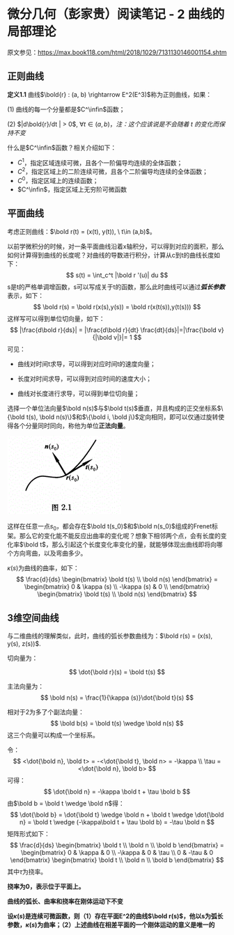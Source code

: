 # 微分几何（彭家贵）阅读笔记 - 2 曲线的局部理论

原文参见：https://max.book118.com/html/2018/1029/7131130146001154.shtm

## 正则曲线

**定义1.1** 曲线$\bold{r} : (a, b) \rightarrow E^2(E^3)$称为正则曲线，如果：

(1) 曲线的每一个分量都是$C^\infin$函数；

(2) $|d\bold{r}/dt | > 0$, $\forall t \in (a,b)$，*注：这个应该说是不会随着 t 的变化而保持不变*

什么是$C^\infin$函数？相关介绍如下：

- $C^1$，指定区域连续可微，且各个一阶偏导均连续的全体函数；
- $C^2$，指定区域上的二阶连续可微，且各个二阶偏导均连续的全体函数；
- $C^0$，指定区域上的连续函数；
- $C^\infin$，指定区域上无穷阶可微函数

## 平面曲线

考虑正则曲线：$\bold r(t) = (x(t), y(t)), \ t\in (a,b)$。

以前学微积分的时候，对一条平面曲线沿着x轴积分，可以得到对应的面积，那么如何计算得到曲线的长度呢？对曲线的导数进行积分，计算从c到t的曲线长度如下：
$$
s(t) = \int_c^t |\bold r '(u)| du
$$
s是t的严格单调增函数，s可以写成关于t的函数，那么此时曲线可以通过***弧长参数***表示，如下：
$$
\bold r(s) = \bold r(x(s),y(s)) = \bold r(x(t(s)),y(t(s)))
$$
这样写可以得到单位切向量，如下：
$$
|\frac{d\bold r}{ds}| = |\frac{d\bold r}{dt} \frac{dt}{ds}|=|\frac{\bold v}{|\bold v|}|= 1
$$
可见：

- 曲线对时间t求导，可以得到对应时间t的速度向量；

- 长度对时间求导，可以得到对应时间的速度大小；
- 曲线对长度进行求导，可以得到单位切向量；

选择一个单位法向量$\bold n(s)$与$\bold t(s)$垂直，并且构成的正交坐标系$\{\bold t(s), \bold n(s)\}$和$\{\bold i, \bold j\}$定向相同，即可以仅通过旋转使得各个分量同时同向，称他为单位**正法向量**。

![](./image/frenet.png)

这样在任意一点$s_0$，都会存在$\bold t(s_0)$和$\bold n(s_0)$组成的Frenet标架。那么它的变化能不能反应出曲率的变化呢？想象下相邻两个点，会有长度的变化率$\bold t$，那么引起这个长度变化率变化的量，就能够体现出曲线即将向哪个方向弯曲，以及弯曲多少。

$\kappa(s)$为曲线的曲率，如下：
$$
\frac{d}{ds}
\begin{bmatrix}
\bold t(s) \\
\bold n(s) 
\end{bmatrix} = 
\begin{bmatrix}
0 & \kappa (s) \\
-\kappa (s) & 0 \\
\end{bmatrix}
\begin{bmatrix}
\bold t(s) \\
\bold n(s)
\end{bmatrix}
$$

## 3维空间曲线

与二维曲线的理解类似，此时，曲线的弧长参数曲线为：$\bold r(s) = (x(s), y(s), z(s))$.

切向量为：

$$
\dot{\bold r}(s) = \bold t(s)
$$

主法向量为：
$$
\bold n(s) = \frac{1}{\kappa (s)}\dot{\bold t}(s)
$$

相对于2为多了个副法向量：
$$
\bold b(s) = \bold t(s) \wedge \bold n(s)
$$
这三个向量可以构成一个坐标系。

令：
$$
<\dot{\bold n}, \bold t> = -<\dot{\bold t}, \bold n> = -\kappa \\
\tau = <\dot{\bold n}, \bold b>
$$
可得：
$$
\dot{\bold n} = -\kappa \bold t + \tau \bold b
$$
由$\bold b = \bold t \wedge \bold n$得：
$$
\dot{\bold b} = \dot{\bold t} \wedge \bold n + \bold t \wedge \dot{\bold n} = \bold t \wedge (-\kappa\bold t + \tau \bold b) = -\tau \bold n
$$
矩阵形式如下：
$$
\frac{d}{ds}
\begin{bmatrix}
\bold t \\
\bold n \\
\bold b
\end{bmatrix} = 
\begin{bmatrix}
0 & \kappa & 0 \\
-\kappa & 0 & \tau \\
0 & -\tau & 0
\end{bmatrix}
\begin{bmatrix}
\bold t \\
\bold n \\
\bold b
\end{bmatrix}
$$
其中$\tau$为挠率。

**挠率为0，表示位于平面上。**

**曲线的弧长、曲率和挠率在刚体运动下不变**

**设$\kappa(s)$是连续可微函数，则（1）存在平面E^2的曲线$\bold r(s)$，他以s为弧长参数，$\kappa(s)$为曲率；（2）上述曲线在相差平面的一个刚体运动的意义是唯一的**

